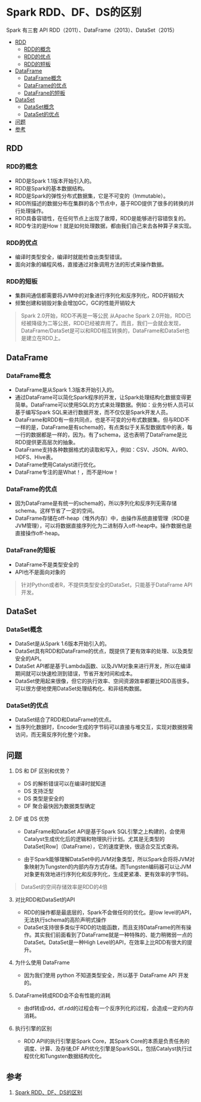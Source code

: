 # Spark RDD、DF、DS的区别

Spark 有三套 API RDD（2011）、DataFrame（2013）、DataSet（2015）

- [RDD](#RDD)
    - [RDD的概念](#RDD的概念)
    - [RDD的优点](#RDD的优点)
    - [RDD的短板](#RDD的短板)
- [DataFrame](#DataFrame)
    - [DataFrame概念](#DataFrame概念)
    - [DataFrame的优点](#DataFrame的优点)
    - [DataFrane的短板](#DataFrane的短板)
- [DataSet](#DataSet)
    - [DataSet概念](#DataSet概念)
    - [DataSet的优点](#DataSet的优点)
- [问题](#问题)
- [参考](#参考)

## RDD
### RDD的概念
- RDD是Spark 1.1版本开始引入的。
- RDD是Spark的基本数据结构。
- RDD是Spark的弹性分布式数据集，它是不可变的（Immutable）。
- RDD所描述的数据分布在集群的各个节点中，基于RDD提供了很多的转换的并行处理操作。
- RDD具备容错性，在任何节点上出现了故障，RDD是能够进行容错恢复的。
- RDD专注的是How！就是如何处理数据，都由我们自己来去各种算子来实现。

### RDD的优点
- 编译时类型安全，编译时就能检查出类型错误。
- 面向对象的编程风格，直接通过对象调用方法的形式来操作数据。

### RDD的短板
- 集群间通信都需要将JVM中的对象进行序列化和反序列化，RDD开销较大
- 频繁创建和销毁对象会增加GC，GC的性能开销较大


>Spark 2.0开始，RDD不再是一等公民
>从Apache Spark 2.0开始，RDD已经被降级为二等公民，RDD已经被弃用了。而且，我们一会就会发现，DataFrame/DataSet是可以和RDD相互转换的，DataFrame和DataSet也是建立在RDD上。

## DataFrame

### DataFrame概念
- DataFrame是从Spark 1.3版本开始引入的。
- 通过DataFrame可以简化Spark程序的开发，让Spark处理结构化数据变得更简单。DataFrame可以使用SQL的方式来处理数据。例如：业务分析人员可以基于编写Spark SQL来进行数据开发，而不仅仅是Spark开发人员。
- DataFrame和RDD有一些共同点，也是不可变的分布式数据集。但与RDD不一样的是，DataFrame是有schema的，有点类似于关系型数据库中的表，每一行的数据都是一样的，因为。有了schema，这也表明了DataFrame是比RDD提供更高层次的抽象。
- DataFrame支持各种数据格式的读取和写入，例如：CSV、JSON、AVRO、HDFS、Hive表。
- DataFrame使用Catalyst进行优化。
- DataFrame专注的是What！，而不是How！

### DataFrame的优点
- 因为DataFrame是有统一的schema的，所以序列化和反序列无需存储schema。这样节省了一定的空间。
- DataFrame存储在off-heap（堆外内存）中，由操作系统直接管理（RDD是JVM管理），可以将数据直接序列化为二进制存入off-heap中。操作数据也是直接操作off-heap。

### DataFrane的短板
- DataFrame不是类型安全的
- API也不是面向对象的

>针对Python或者R，不提供类型安全的DataSet，只能基于DataFrame API开发。

## DataSet

### DataSet概念
- DataSet是从Spark 1.6版本开始引入的。
- DataSet具有RDD和DataFrame的优点，既提供了更有效率的处理、以及类型安全的API。
- DataSet API都是基于Lambda函数、以及JVM对象来进行开发，所以在编译期间就可以快速检测到错误，节省开发时间和成本。
- DataSet使用起来很像，但它的执行效率、空间资源效率都要比RDD高很多。可以很方便地使用DataSet处理结构化、和非结构数据。

### DataSet的优点
- DataSet结合了RDD和DataFrame的优点。
- 当序列化数据时，Encoder生成的字节码可以直接与堆交互，实现对数据按需访问，而无需反序列化整个对象。

## 问题
1. DS 和 DF 区别和优势？
    - DS 的解析错误可以在编译时就知道
    - DS 支持泛型
    - DS 类型是安全的
    - DF 聚合最快因为数据类型确定

2. DF 或 DS 优势
    - DataFrame和DataSet API是基于Spark SQL引擎之上构建的，会使用Catalyst生成优化后的逻辑和物理执行计划。尤其是无类型的DataSet[Row]（DataFrame），它的速度更快，很适合交互式查询。

    - 由于Spark能够理解DataSet中的JVM对象类型，所以Spark会将将JVM对象映射为Tungsten的内部内存方式存储。而Tungsten编码器可以让JVM对象更有效地进行序列化和反序列化，生成更紧凑、更有效率的字节码。

> DataSet的空间存储效率是RDD的4倍

3. 对比RDD和DataSet的API

    - RDD的操作都是最底层的，Spark不会做任何的优化。是low level的API，无法执行schema的高阶声明式操作
    - DataSet支持很多类似于RDD的功能函数，而且支持DataFrame的所有操作。其实我们前面看到了DataFrame就是一种特殊的、能力稍微弱一点的DataSet。DataSet是一种High Level的API，在效率上比RDD有很大的提升。

4. 为什么使用 DataFrame
    - 因为我们使用 python 不知道类型安全，所以基于 DataFrame API 开发的。

5. DataFrame转成RDD会不会有性能的消耗
    - 由df转成rdd，df.rdd的过程会有一个反序列化的过程，会造成一定的内存消耗。

6. 执行引擎的区别
    - RDD API的执行引擎是Spark Core，其Spark Core的本质是负责任务的调度、计算、及存储;DF API优化引擎是SparkSQL，包括Catalyst执行过程优化和Tungsten数据结构优化。
## 参考
1. <a href="https://www.cnblogs.com/mr-bigdata/p/14426049.html#rdddataframedataset%E4%BB%8B%E7%BB%8D" target="_blank">Spark RDD、DF、DS的区别</a>